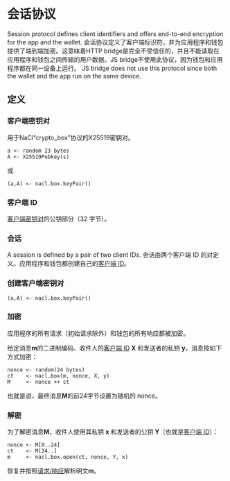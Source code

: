 # 会话协议

Session protocol defines client identifiers and offers end-to-end encryption for the app and the wallet. 会话协议定义了客户端标识符，并为应用程序和钱包提供了端到端加密。这意味着HTTP bridge是完全不受信任的，并且不能读取在应用程序和钱包之间传输的用户数据。JS bridge不使用此协议，因为钱包和应用程序都在同一设备上运行。 JS bridge does not use this protocol since both the wallet and the app run on the same device.

## 定义

### 客户端密钥对

用于NaCl“crypto_box”协议的X25519密钥对。

```
a <- random 23 bytes
A <- X25519Pubkey(s)
```

或

```
(a,A) <- nacl.box.keyPair()
```

### 客户端 ID

[客户端密钥对](#client-keypair)的公钥部分（32 字节）。

### 会话

A session is defined by a pair of two client IDs. 会话由两个客户端 ID 的对定义。应用程序和钱包都创建自己的[客户端 ID](#client-id)。

### 创建客户端密钥对

```
(a,A) <- nacl.box.keyPair()
```

### 加密

应用程序的所有请求（初始请求除外）和钱包的所有响应都被加密。

给定消息**m**的二进制编码、收件人的[客户端 ID](#client-id) **X** 和发送者的私钥 **y**，消息按如下方式加密：

```
nonce <- random(24 bytes)
ct    <- nacl.box(m, nonce, X, y)
M     <- nonce ++ ct
```

也就是说，最终消息**M**的前24字节设置为随机的 nonce。

### 解密

为了解密消息**M**，收件人使用其私钥 **x** 和发送者的公钥 **Y**（也就是[客户端 ID](#client-id)）：

```
nonce <- M[0..24]
ct    <- M[24..]
m     <- nacl.box.open(ct, nonce, Y, x)
```

恢复并按照[请求/响应](/develop/dapps/ton-connect/protocol/requests-responses#requests-and-responses)解析明文**m**。
